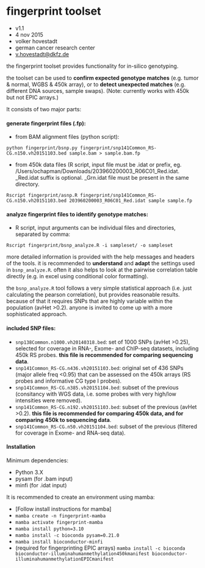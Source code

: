 # fingerprint toolset

- v1.1
- 4 nov 2015
- volker hovestadt
- german cancer research center
- v.hovestadt@dkfz.de

the fingerprint toolset provides functionality for in-silico genotyping.

the toolset can be used to __confirm expected genotype matches__ (e.g. tumor & normal, WGBS & 450k array), or to __detect unexpected matches__ (e.g. different DNA sources, sample swaps). (Note: currently works with 450k but not EPIC arrays.)

It consists of two major parts:

#### generate fingerprint files (.fp):
- from BAM alignment files (python script):

```Shell
python fingerprint/bsnp.py fingerprint/snp141Common_RS-CG.n150.vh20151103.bed sample.bam > sample.bam.fp
```

- from 450k data files (R script, input file must be .idat or prefix, eg. /Users/ochapman/Downloads/203960200003_R06C01_Red.idat. 
_Red.idat suffix is optional. _Grn.idat file must be present in the same directory.

```Shell
Rscript fingerprint/asnp.R fingerprint/snp141Common_RS-CG.n150.vh20151103.bed 203960200003_R06C01_Red.idat sample sample.fp
```

#### analyze fingerprint files to identify genotype matches:
- R script, input arguments can be individual files and directories, separated by comma:

```Shell
Rscript fingerprint/bsnp_analyze.R -i sampleset/ -o sampleset
```

more detailed information is provided with the help messages and headers of the tools. it is recommended to __understand__ and __adapt__ the settings used in `bsnp_analyze.R`. often it also helps to look at the pairwise correlation table directly (e.g. in excel using conditional color formatting).

the `bsnp_analyze.R` tool follows a very simple statistical approach (i.e. just calculating the pearson correlation), but provides reasonable results. because of that it requires SNPs that are highly variable within the population (avHet >0.2). anyone is invited to come up with a more sophisticated approach.
 

#### included SNP files:
- `snp138Common.n1000.vh20140318.bed`: set of 1000 SNPs (avHet >0.25), selected for coverage in RNA-, Exome- and ChIP-seq datasets, including 450k RS probes. **this file is recommended for comparing sequencing data**.
- `snp141Common_RS-CG.n436.vh20151103.bed`: original set of 436 SNPs (major allele freq <0.95) that can be assessed on the 450k arrays (RS probes and informative CG type I probes).
- `snp141Common_RS-CG.n385.vh20151104.bed`: subset of the previous (consitancy with WGS data, i.e. some probes with very high/low intensities were removed).
- `snp141Common_RS-CG.n192.vh20151103.bed`: subset of the previous (avHet >0.2). **this file is recommended for comparing 450k data, and for comparing 450k to sequencing data**.
- `snp141Common_RS-CG.n50.vh20151104.bed`: subset of the previous (filtered for coverage in Exome- and RNA-seq data).

#### Installation
Minimum dependencies:
- Python 3.X
- pysam (for .bam input)
- minfi (for .idat input)

It is recommended to create an environment using mamba:
- [Follow install instructions for mamba]
- `mamba create -n fingerprint-mamba`
- `mamba activate fingerprint-mamba`
- `mamba install python=3.10`
- `mamba install -c bioconda pysam=0.21.0`
- `mamba install bioconductor-minfi`
- (required for fingerprinting EPIC arrays) `mamba install -c bioconda bioconductor-illuminahumanmethylation450kmanifest bioconductor-illuminahumanmethylationEPICmanifest`
